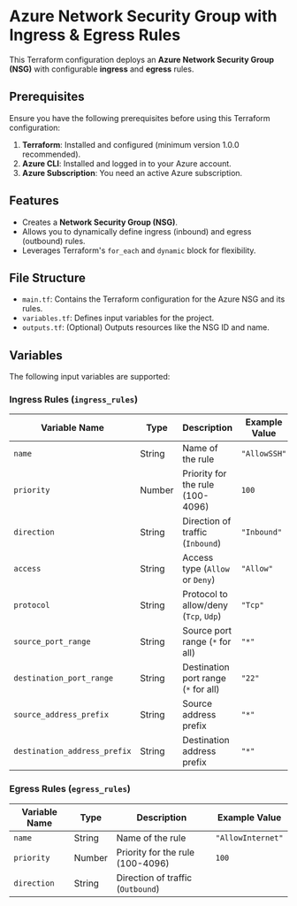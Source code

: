 # Azure Network Security Group with Ingress & Egress Rules

This Terraform configuration deploys an **Azure Network Security Group (NSG)** with configurable **ingress** and **egress** rules.

## Prerequisites

Ensure you have the following prerequisites before using this Terraform configuration:

1. **Terraform**: Installed and configured (minimum version 1.0.0 recommended).
2. **Azure CLI**: Installed and logged in to your Azure account.
3. **Azure Subscription**: You need an active Azure subscription.

## Features

- Creates a **Network Security Group (NSG)**.
- Allows you to dynamically define ingress (inbound) and egress (outbound) rules.
- Leverages Terraform's `for_each` and `dynamic` block for flexibility.

## File Structure

- `main.tf`: Contains the Terraform configuration for the Azure NSG and its rules.
- `variables.tf`: Defines input variables for the project.
- `outputs.tf`: (Optional) Outputs resources like the NSG ID and name.

## Variables

The following input variables are supported:

### **Ingress Rules (`ingress_rules`)**
| Variable Name              | Type   | Description                             | Example Value       |
|----------------------------|--------|-----------------------------------------|---------------------|
| `name`                     | String | Name of the rule                        | `"AllowSSH"`        |
| `priority`                 | Number | Priority for the rule (100-4096)        | `100`               |
| `direction`                | String | Direction of traffic (`Inbound`)        | `"Inbound"`         |
| `access`                   | String | Access type (`Allow` or `Deny`)         | `"Allow"`           |
| `protocol`                 | String | Protocol to allow/deny (`Tcp`, `Udp`)   | `"Tcp"`             |
| `source_port_range`        | String | Source port range (`*` for all)         | `"*"`               |
| `destination_port_range`   | String | Destination port range (`*` for all)    | `"22"`              |
| `source_address_prefix`    | String | Source address prefix                   | `"*"`               |
| `destination_address_prefix` | String | Destination address prefix              | `"*"`               |

### **Egress Rules (`egress_rules`)**
| Variable Name              | Type   | Description                             | Example Value       |
|----------------------------|--------|-----------------------------------------|---------------------|
| `name`                     | String | Name of the rule                        | `"AllowInternet"`   |
| `priority`                 | Number | Priority for the rule (100-4096)        | `100`               |
| `direction`                | String | Direction of traffic (`Outbound`)       |
